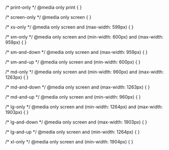 /* print-only */
@media only print {
}

/* screen-only */
@media only screen {
}

/* xs-only */
@media only screen and (max-width: 599px) {
}

/* sm-only */
@media only screen and (min-width: 600px) and (max-width: 959px) {
}

/* sm-and-down */
@media only screen and (max-width: 959px) {
}

/* sm-and-up */
@media only screen and (min-width: 600px) {
}

/* md-only */
@media only screen and (min-width: 960px) and (max-width: 1263px) {
}

/* md-and-down */
@media only screen and (max-width: 1263px) {
}

/* md-and-up */
@media only screen and (min-width: 960px) {
}

/* lg-only */
@media only screen and (min-width: 1264px) and (max-width: 1903px) {
}

/* lg-and-down */
@media only screen and (max-width: 1903px) {
}

/* lg-and-up */
@media only screen and (min-width: 1264px) {
}

/* xl-only */
@media only screen and (min-width: 1904px) {
}
